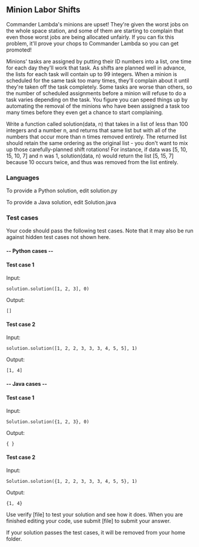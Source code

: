 ## Minion Labor Shifts

Commander Lambda's minions are upset! 
They're given the worst jobs on the whole space station, and some of 
them are starting to complain that even those worst jobs are being allocated 
unfairly. If you can fix this problem, it'll prove your chops to Commander 
Lambda so you can get promoted!

Minions' tasks are assigned by putting their ID numbers into a list, one time
for each day they'll work that task. As shifts are planned well in advance, 
the lists for each task will contain up to 99 integers. When a minion is 
scheduled for the same task too many times, they'll complain about it until 
they're taken off the task completely. Some tasks are worse than others, so 
the number of scheduled assignments before a minion will refuse to do a task 
varies depending on the task.  You figure you can speed things up by automating 
the removal of the minions who have been assigned a task too many times before 
they even get a chance to start complaining.

Write a function called solution(data, n) that takes in a list of less than 
100 integers and a number n, and returns that same list but with all of the 
numbers that occur more than n times removed entirely. The returned list should 
retain the same ordering as the original list - you don't want to mix up those 
carefully-planned shift rotations! For instance, if data was 
[5, 10, 15, 10, 7]
and n was 1, solution(data, n) would return the list 
[5, 15, 7] because 10 occurs twice, and thus was removed from the 
list entirely.

### Languages

To provide a Python solution, edit solution.py

To provide a Java solution, edit Solution.java

### Test cases

Your code should pass the following test cases.
Note that it may also be run against hidden test cases not shown here.

#### -- Python cases --
#### Test case 1
Input:
```
solution.solution([1, 2, 3], 0)
```
Output:
```
[]
```

#### Test case 2
Input:
```
solution.solution([1, 2, 2, 3, 3, 3, 4, 5, 5], 1)
```
Output:
```
[1, 4]
```

#### -- Java cases --
#### Test case 1
Input:
```
Solution.solution({1, 2, 3}, 0)
```
Output:
```
{ }
```

#### Test case 2
Input:
```
Solution.solution({1, 2, 2, 3, 3, 3, 4, 5, 5}, 1)
```
Output:
```
{1, 4}
```

Use verify [file] to test your solution and see how it does. 
When you are finished editing your code, use submit [file] to 
submit your answer. 

If your solution passes the test cases, it will be removed 
from your home folder.